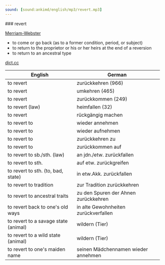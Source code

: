 ```yaml
---
sound: [sound:ankimd/english/mp3/revert.mp3]
---
```


\### revert

[Merriam-Webster](https://www.merriam-webster.com/dictionary/revert)

- to come or go back (as to a former condition, period, or subject)
- to return to the proprietor or his or her heirs at the end of a reversion
- to return to an ancestral type

[dict.cc](https://www.dict.cc/revert)

| English        | German       |
| -------------- | ------------ |
| to revert | zurückkehren (966) |
| to revert | umkehren (465) |
| to revert | zurückkommen (249) |
| to revert (law) | heimfallen (32) |
| to revert | rückgängig machen |
| to revert to | wieder annehmen |
| to revert to | wieder aufnehmen |
| to revert to | zurückkehren zu |
| to revert to | zurückkommen auf |
| to revert to sb./sth. (law) | an jdn./etw. zurückfallen |
| to revert to sth. | auf etw. zurückgreifen |
| to revert to sth. (to, bad, state) | in etw.Akk. zurückfallen |
| to revert to tradition | zur Tradition zurückkehren |
| to revert to ancestral traits | zu den Spuren der Ahnen zurückkehren |
| to revert back to one's old ways | in alte Gewohnheiten zurückverfallen |
| to revert to a savage state (animal) | wildern (Tier) |
| to revert to a wild state (animal) | wildern (Tier) |
| to revert to one's maiden name | seinen Mädchennamen wieder annehmen |
